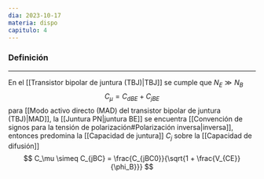 ```yaml
---
dia: 2023-10-17
materia: dispo
capitulo: 4
---
```

### Definición
---
En el [[Transistor bipolar de juntura (TBJ)|TBJ]] se cumple que $N_E \gg N_B$ $$ C_\mu = C_{dBE} + C_{jBE} $$
para [[Modo activo directo (MAD) del transistor bipolar de juntura (TBJ)|MAD]], la [[Juntura PN|juntura BE]] se encuentra [[Convención de signos para la tensión de polarización#Polarización inversa|inversa]], entonces predomina la [[Capacidad de juntura]] $C_j$ sobre la [[Capacidad de difusión]] $$ C_\mu \simeq C_{jBC} = \frac{C_{jBC0}}{\sqrt{1 + \frac{V_{CE}}{\phi_B}}} $$
